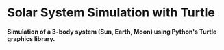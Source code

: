 # Solar System Simulation with Turtle

**Simulation of a 3-body system (Sun, Earth, Moon) using Python's Turtle graphics library.**
